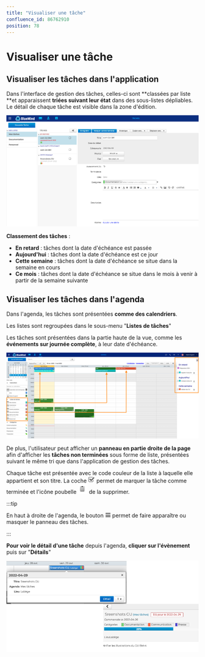 ```yaml
---
title: "Visualiser une tâche"
confluence_id: 86762910
position: 78
---
```

# Visualiser une tâche


## Visualiser les tâches dans l'application

Dans l'interface de gestion des tâches, celles-ci sont **classées par liste **et apparaissent **triées suivant leur état** dans des sous-listes dépliables. Le détail de chaque tâche est visible dans la zone d'édition.

![](../../../attachments/86762910/86764851.png)


**Classement des tâches** :

- **En retard** : tâches dont la date d'échéance est passée
- **Aujourd'hui** : tâches dont la date d'échéance est ce jour
- **Cette semaine** : tâches dont la date d'échéance se situe dans la semaine en cours
- **Ce mois** : tâches dont la date d'échéance se situe dans le mois à venir à partir de la semaine suivante


## Visualiser les tâches dans l'agenda

Dans l'agenda, les tâches sont présentées **comme des calendriers**.

Les listes sont regroupées dans le sous-menu "**Listes de tâches**"

Les tâches sont présentées dans la partie haute de la vue, comme les **événements sur journée complète**, à leur date d'échéance.


![](../../../attachments/86762910/86764850.png)


De plus, l'utilisateur peut afficher un **panneau en partie droite de la page** afin d'afficher les **tâches non terminées** sous forme de liste, présentées suivant le même tri que dans l'application de gestion des tâches.

Chaque tâche est présentée avec le code couleur de la liste à laquelle elle appartient et son titre. La coche ![](../../../attachments/86762910/86764845.png) permet de marquer la tâche comme terminée et l'icône poubelle ![](../../../attachments/86762910/86764844.png) de la supprimer.


:::tip

En haut à droite de l'agenda, le bouton ![](../../../attachments/86762910/86764843.png) permet de faire apparaître ou masquer le panneau des tâches.

:::


**Pour voir le détail d'une tâche** depuis l'agenda, **cliquer sur l'évènement** puis sur "**Détails**"

![](../../../attachments/86762910/86764846.png)


